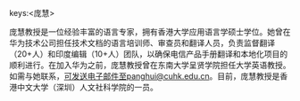 keys:<庞慧>


庞慧教授是一位经验丰富的语言专家，拥有香港大学应用语言学硕士学位。她曾在华为技术公司担任技术文档的语言培训师、审查员和翻译人员，负责监督翻译（20+人）和印度编辑（10+人）团队，以确保电信产品手册翻译和本地化项目的顺利进行。在加入华为之前，庞慧教授曾在东南大学呈贤学院担任大学英语教授。如需与她联系，可发送电子邮件至panghui@cuhk.edu.cn。目前，庞慧教授是香港中文大学（深圳）人文社科学院的一员。